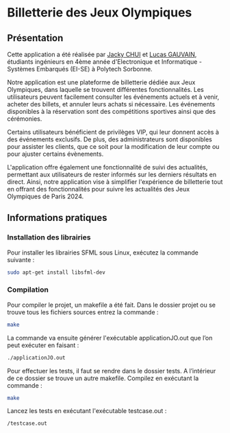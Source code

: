 # Billetterie des Jeux Olympiques

## Présentation

Cette application a été réalisée par [Jacky CHUI](https://github.com/Chui-Jacky) et [Lucas GAUVAIN](https://github.com/GauvainLucas), étudiants ingénieurs en 4ème année d'Electronique et Informatique - Systèmes Embarqués (EI-SE) à Polytech Sorbonne. 

Notre application est une plateforme de billetterie dédiée aux Jeux Olympiques, dans laquelle se trouvent différentes fonctionnalités. Les utilisateurs peuvent facilement consulter les événements actuels et à venir, acheter des billets, et annuler leurs achats si nécessaire. Les événements disponibles à la réservation sont des compétitions sportives ainsi que des cérémonies.

Certains utilisateurs bénéficient de privilèges VIP, qui leur donnent accès à des événements exclusifs. De plus, des administrateurs sont disponibles pour assister les clients, que ce soit pour la modification de leur compte ou pour ajuster certains évènements.

L'application offre également une fonctionnalité de suivi des actualités, permettant aux utilisateurs de rester informés sur les derniers résultats en direct. Ainsi, notre application vise à simplifier l'expérience de billetterie tout en offrant des fonctionnalités pour suivre les actualités des Jeux Olympiques de Paris 2024.


## Informations pratiques

### Installation des librairies
Pour installer les librairies SFML sous Linux, exécutez la commande suivante :

```bash
sudo apt-get install libsfml-dev
```

### Compilation
Pour compiler le projet, un makefile a été fait. Dans le dossier projet ou se trouve tous les fichiers sources entrez la commande :
```bash
make
```
La commande va ensuite générer l'exécutable applicationJO.out que l’on peut exécuter en faisant :
```bash
./applicationJO.out
```

Pour effectuer les tests, il faut se rendre dans le dossier tests. A l’intérieur de ce dossier se trouve un autre makefile. Compilez en exécutant la commande :
```bash
make
```
Lancez les tests en exécutant l'exécutable testcase.out :
```bash
/testcase.out
```



